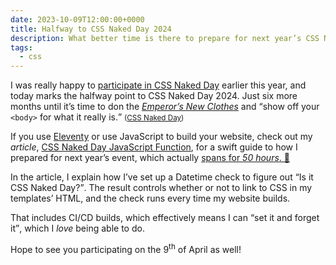 ```yaml
---
date: 2023-10-09T12:00:00+0000
title: Halfway to CSS Naked Day 2024
description: What better time is there to prepare for next year’s CSS Naked Day than the halfway point? Certainly better than the day before, take it from me!
tags:
  - css
---
```


I was really happy to [participate in CSS Naked Day](/article/why-css-naked-day/) earlier this year, and today marks the halfway point to CSS Naked Day 2024. Just six more months until it’s time to don the [<em>Emperor’s New Clothes</em>](https://en.wikipedia.org/wiki/The_Emperor%27s_New_Clothes) and <q>show off your <code>&lt;body&gt;</code> for what it really is.</q> <small>([CSS Naked Day](https://css-naked-day.github.io/))</small>

If you use [Eleventy](https://www.11ty.dev/) or use JavaScript to build your website, check out my *article*, [CSS Naked Day JavaScript Function](/article/css-naked-day-javascript-function/), for a swift guide to how I prepared for next year’s event, which actually [spans for *50 hours*. 🤔](/article/why-css-naked-day/#how-long-is-a-day)

In the article, I explain how I’ve set up a Datetime check to figure out <q>Is it CSS Naked Day?</q>. The result controls whether or not to link to CSS in my templates’ HTML, and the check runs every time my website builds.

That includes CI/CD builds, which effectively means I can <q>set it and forget it</q>, which I *love* being able to do.

Hope to see you participating on the 9<sup>th</sup> of April as well!
